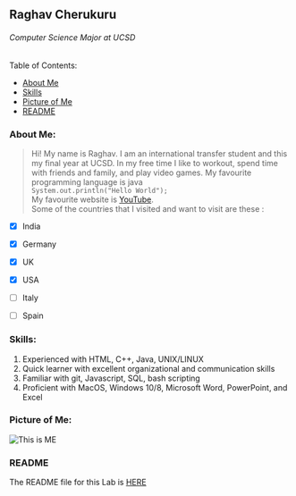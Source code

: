## Raghav Cherukuru
###### *Computer Science Major at UCSD*

Table of Contents:
- [About Me](#aboutme)
- [Skills](#skills)
- [Picture of Me](#picture)
- [README](#read)

### About Me: <a name="aboutme"></a>
> Hi! My name is Raghav. I am an international transfer student and this my final year at UCSD. In my free time I like to workout, spend time with friends and family, and play video games.
> My favourite programming language is java\
```System.out.println("Hello World");```\
>My favourite website is [YouTube](https://www.youtube.com).\
Some of the countries that I visited and want to visit are these :
- [x] India
- [x] Germany
- [x] UK
- [x] USA
- [ ] Italy
- [ ] Spain   


### Skills: <a name="skills"></a>
1. Experienced with HTML, C++, Java, UNIX/LINUX
2. Quick learner with excellent organizational and communication skills
3. Familiar with git, Javascript, SQL, bash scripting
4. Proficient with MacOS, Windows 10/8, Microsoft Word, PowerPoint, and Excel


### Picture of Me: <a name="picture"></a>
![This is ME](https://scontent-lax3-2.xx.fbcdn.net/v/t1.6435-9/117768535_3122679881163150_6585900432336605953_n.jpg?_nc_cat=106&ccb=1-5&_nc_sid=09cbfe&_nc_ohc=DQJdb05LwloAX_ZMCSM&_nc_ht=scontent-lax3-2.xx&oh=a96a7c35b5002f227f2f530582cf574f&oe=617645ED)


### README <a name="read"></a>
 The README file for this Lab is [HERE](README.md)


